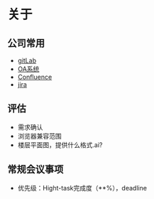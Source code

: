 
# 关于

## 公司常用

- [gitLab](http://gitlab.sz.sensetime.com/)
- [OA系统](https://oa.sensetime.com/seeyon/main.do?method=main)
- [Confluence](http://confluence.sensetime.com/#all-updates)
- [jira](http://jira.sensetime.com/secure/Dashboard.jspa)


## 评估
- 需求确认
- 浏览器兼容范围
- 楼层平面图，提供什么格式.ai?

## 常规会议事项
- 优先级：Hight-task完成度（**%），deadline
